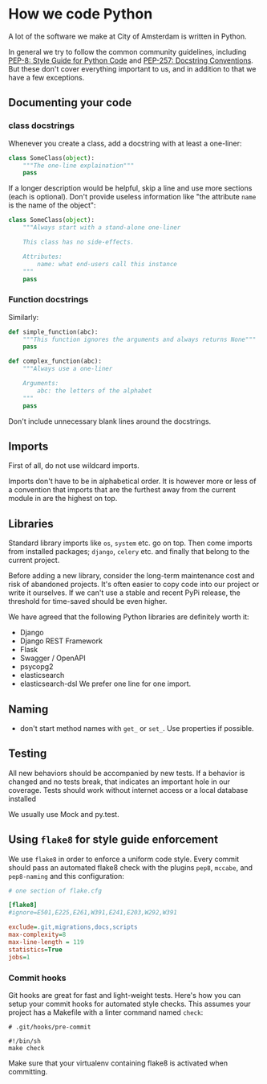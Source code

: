 
# How we code Python

A lot of the software we make at City of Amsterdam is written in Python.

In general we try to follow the common community guidelines,
including [PEP-8: Style Guide for Python Code](https://www.python.org/dev/peps/pep-0008/) 
and [PEP-257: Docstring Conventions](https://www.python.org/dev/peps/pep-0257/). But these 
don't cover everything important to us, and in addition to that we have a few exceptions.

## Documenting your code

### class docstrings

Whenever you create a class, add a docstring with at least a one-liner:

```py
class SomeClass(object):
    """The one-line explaination"""
    pass
```

If a longer description would be helpful, skip a line and use more sections
(each is optional).  Don't provide useless information like "the attribute
`name` is the name of the object":

```py
class SomeClass(object):
    """Always start with a stand-alone one-liner

    This class has no side-effects.

    Attributes:
        name: what end-users call this instance
    """
    pass
```

### Function docstrings

Similarly:

```py
def simple_function(abc):
    """This function ignores the arguments and always returns None"""
    pass

def complex_function(abc):
    """Always use a one-liner

    Arguments:
        abc: the letters of the alphabet
    """
    pass
```

Don't include unnecessary blank lines around the docstrings.

## Imports

First of all, do not use wildcard imports.

Imports don't have to be in alphabetical order. It is however more or less of a convention that imports that are the furthest away from the current module in are the highest on top. 

## Libraries
Standard library imports like `os`, `system` etc. go on top. Then come imports from installed packages; `django`, `celery` etc. and finally that belong to the current project.

Before adding a new library, consider the long-term maintenance cost and risk
of abandoned projects. It's often easier to copy code into our project or write
it ourselves. If we can't use a stable and recent PyPi release, the threshold
for time-saved should be even higher.

We have agreed that the following Python libraries are definitely worth it:

- Django
- Django REST Framework
- Flask
- Swagger / OpenAPI
- psycopg2
- elasticsearch
- elasticsearch-dsl
We prefer one line for one import.

## Naming

- don't start method names with `get_` or `set_`. Use properties if possible.

## Testing

All new behaviors should be accompanied by new tests. If a behavior is changed and no tests break, that indicates an important hole in our coverage. Tests should work without internet access or a local database installed

We usually use Mock and py.test.

## Using `flake8` for style guide enforcement

We use `flake8` in order to enforce a uniform code style. Every commit should pass an automated flake8 check with the plugins `pep8`, `mccabe`, and `pep8-naming` and this configuration:

```ini
# one section of flake.cfg

[flake8]
#ignore=E501,E225,E261,W391,E241,E203,W292,W391

exclude=.git,migrations,docs,scripts
max-complexity=8
max-line-length = 119
statistics=True
jobs=1
```

### Commit hooks

Git hooks are great for fast and light-weight tests. Here's how you can setup
your commit hooks for automated style checks. This assumes your project has a
Makefile with a linter command named `check`:

    # .git/hooks/pre-commit

    #!/bin/sh
    make check

Make sure that your virtualenv containing flake8 is activated when committing.
